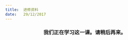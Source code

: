 ```yaml
---
title:  进修资料
date:   29/12/2017
---
```


### <center>我们正在学习这一课。请稍后再来。</center>
<!-- Remember to omit the lesson heading, as it is in the title -->